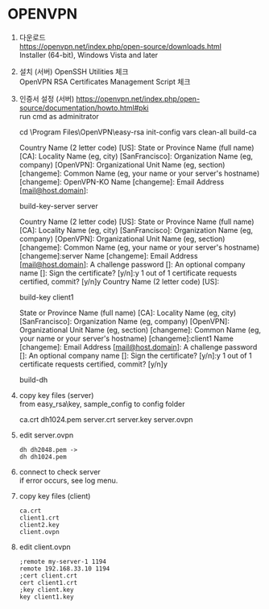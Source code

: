# OPENVPN

1. 다운로드  
  https://openvpn.net/index.php/open-source/downloads.html  
  Installer (64-bit), Windows Vista and later
  
2. 설치 (서버)
  OpenSSH Utilities 체크  
  OpenVPN RSA Certificates Management Script 체크  

3. 인증서 설정 (서버)
  https://openvpn.net/index.php/open-source/documentation/howto.html#pki  
  run cmd as adminitrator
  
      cd \Program Files\OpenVPN\easy-rsa
      init-config
      vars
      clean-all
      build-ca

      Country Name (2 letter code) [US]:
      State or Province Name (full name) [CA]:
      Locality Name (eg, city) [SanFrancisco]:
      Organization Name (eg, company) [OpenVPN]:
      Organizational Unit Name (eg, section) [changeme]:
      Common Name (eg, your name or your server's hostname) [changeme]: OpenVPN-KO
      Name [changeme]:
      Email Address [mail@host.domain]:
      
      build-key-server server

      Country Name (2 letter code) [US]:
      State or Province Name (full name) [CA]:
      Locality Name (eg, city) [SanFrancisco]:
      Organization Name (eg, company) [OpenVPN]:
      Organizational Unit Name (eg, section) [changeme]:
      Common Name (eg, your name or your server's hostname) [changeme]:server
      Name [changeme]:
      Email Address [mail@host.domain]:
      A challenge password []:
      An optional company name []:
      Sign the certificate? [y/n]:y
      1 out of 1 certificate requests certified, commit? [y/n]y
      Country Name (2 letter code) [US]:

      build-key client1    
      
      State or Province Name (full name) [CA]:
      Locality Name (eg, city) [SanFrancisco]:
      Organization Name (eg, company) [OpenVPN]:
      Organizational Unit Name (eg, section) [changeme]:
      Common Name (eg, your name or your server's hostname) [changeme]:client1
      Name [changeme]:
      Email Address [mail@host.domain]:
      A challenge password []:
      An optional company name []:
      Sign the certificate? [y/n]:y
      1 out of 1 certificate requests certified, commit? [y/n]y
      
      build-dh

4. copy key files  (server)  
  from easy_rsa\key, sample_config to config folder
  
      ca.crt
      dh1024.pem
      server.crt
      server.key
      server.ovpn
      
5. edit server.ovpn  
  
       dh dh2048.pem ->
       dh dh1024.pem

6. connect to check server  
  if error occurs, see log menu.  

7. copy key files (client)  

       ca.crt
       client1.crt
       client2.key
       client.ovpn

8. edit client.ovpn  

       ;remote my-server-1 1194
       remote 192.168.33.10 1194
       ;cert client.crt
       cert client1.crt
       ;key client.key
       key client1.key

